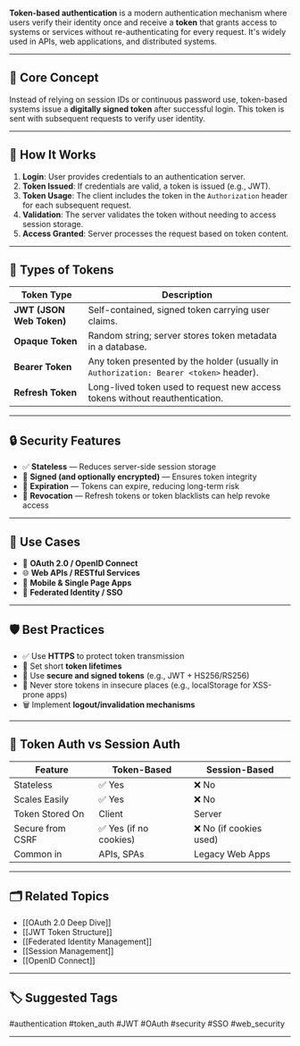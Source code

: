 **Token-based authentication** is a modern authentication mechanism where users verify their identity once and receive a **token** that grants access to systems or services without re-authenticating for every request. It's widely used in APIs, web applications, and distributed systems.

---

## 🧠 Core Concept

Instead of relying on session IDs or continuous password use, token-based systems issue a **digitally signed token** after successful login. This token is sent with subsequent requests to verify user identity.

---

## 🔄 How It Works

1. **Login**: User provides credentials to an authentication server.
2. **Token Issued**: If credentials are valid, a token is issued (e.g., JWT).
3. **Token Usage**: The client includes the token in the `Authorization` header for each subsequent request.
4. **Validation**: The server validates the token without needing to access session storage.
5. **Access Granted**: Server processes the request based on token content.

---

## 🔧 Types of Tokens

| Token Type     | Description |
|----------------|-------------|
| **JWT (JSON Web Token)** | Self-contained, signed token carrying user claims. |
| **Opaque Token**         | Random string; server stores token metadata in a database. |
| **Bearer Token**         | Any token presented by the holder (usually in `Authorization: Bearer <token>` header). |
| **Refresh Token**        | Long-lived token used to request new access tokens without reauthentication. |

---

## 🔒 Security Features

- ✅ **Stateless** — Reduces server-side session storage
- 🔐 **Signed (and optionally encrypted)** — Ensures token integrity
- 📆 **Expiration** — Tokens can expire, reducing long-term risk
- 🔄 **Revocation** — Refresh tokens or token blacklists can help revoke access

---

## 🧩 Use Cases

- 🔑 **OAuth 2.0 / OpenID Connect**
- 🌐 **Web APIs / RESTful Services**
- 📱 **Mobile & Single Page Apps**
- 🧭 **Federated Identity / SSO**

---

## 🛡 Best Practices

- ✅ Use **HTTPS** to protect token transmission
- 📆 Set short **token lifetimes**
- 🔐 Use **secure and signed tokens** (e.g., JWT + HS256/RS256)
- 🚫 Never store tokens in insecure places (e.g., localStorage for XSS-prone apps)
- 🗑 Implement **logout/invalidation mechanisms**

---

## 🔄 Token Auth vs Session Auth

| Feature               | Token-Based       | Session-Based     |
|------------------------|-------------------|--------------------|
| Stateless              | ✅ Yes             | ❌ No              |
| Scales Easily          | ✅ Yes             | ❌ No              |
| Token Stored On        | Client             | Server             |
| Secure from CSRF       | ✅ Yes (if no cookies)| ❌ No (if cookies used) |
| Common in              | APIs, SPAs         | Legacy Web Apps    |

---

## 🗂 Related Topics

- [[OAuth 2.0 Deep Dive]]
- [[JWT Token Structure]]
- [[Federated Identity Management]]
- [[Session Management]]
- [[OpenID Connect]]

---

## 🏷 Suggested Tags

#authentication #token_auth #JWT #OAuth #security #SSO #web_security

---
